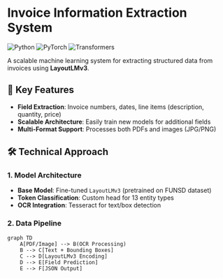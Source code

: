 # Invoice Information Extraction System

![Python](https://img.shields.io/badge/Python-3.8%2B-blue)
![PyTorch](https://img.shields.io/badge/PyTorch-2.0+-red)
![Transformers](https://img.shields.io/badge/HuggingFace-Transformers-yellowgreen)

A scalable machine learning system for extracting structured data from invoices using **LayoutLMv3**.

## 🚀 Key Features
- **Field Extraction**: Invoice numbers, dates, line items (description, quantity, price)
- **Scalable Architecture**: Easily train new models for additional fields
- **Multi-Format Support**: Processes both PDFs and images (JPG/PNG)

## 🛠️ Technical Approach

### 1. Model Architecture
- **Base Model**: Fine-tuned `LayoutLMv3` (pretrained on FUNSD dataset)
- **Token Classification**: Custom head for 13 entity types
- **OCR Integration**: Tesseract for text/box detection

### 2. Data Pipeline
```mermaid
graph TD
    A[PDF/Image] --> B(OCR Processing)
    B --> C[Text + Bounding Boxes]
    C --> D[LayoutLMv3 Encoding]
    D --> E[Field Prediction]
    E --> F[JSON Output]
